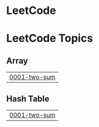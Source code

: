 # LeetCode
<!---LeetCode Topics Start-->
# LeetCode Topics
## Array
|  |
| ------- |
| [0001-two-sum](https://github.com/NikhilKindi/LeetCode/tree/master/0001-two-sum) |
## Hash Table
|  |
| ------- |
| [0001-two-sum](https://github.com/NikhilKindi/LeetCode/tree/master/0001-two-sum) |
<!---LeetCode Topics End-->
